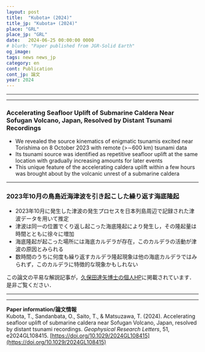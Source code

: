 ```yaml
---
layout: post
title:  "Kubota+ (2024)"
title_jp: "Kubota+ (2024)"
place: "GRL"
place_jp: "GRL"
date:   2024-06-25 00:00:00 0000
# blurb: "Paper published from JGR-Solid Earth"
og_image:
tags: news news_jp
category: en
cont: Publication
cont_jp: 論文
year: 2024
---
```


<!-- ![イメージ](../../../../../assets/mypaperimg/SDB+2022.png) -->

---
---
### Accelerating Seafloor Uplift of Submarine Caldera Near Sofugan Volcano, Japan, Resolved by Distant Tsunami Recordings
- We revealed the source kinematics of enigmatic tsunamis excited near Torishima on 8 October 2023 with remote (>∼600 km) tsunami data
- Its tsunami source was identified as repetitive seafloor uplift at the same location with gradually increasing amounts for later events
- This unique feature of the accelerating caldera uplift within a few hours was brought about by the volcanic unrest of a submarine caldera


---
### 2023年10月の鳥島近海津波を引き起こした繰り返す海底隆起
- 2023年10月に発生した津波の発生プロセスを日本列島周辺で記録された津波データを用いて推定
- 津波は同一の位置でくり返し起こった海底隆起により発生し，その隆起量は時間とともに徐々に増加
- 海底隆起が起こった場所には海底カルデラが存在，このカルデラの活動が津波の原因とみられる
- 数時間のうちに何度も繰り返すカルデラ隆起現象は他の海底カルデラではみられず，このカルデラに特徴的な現象かもしれない

この論文の平易な解説記事が，[久保田達矢博士の個人HP](https://quaketm.bosai.go.jp/~kubota/publications/Kubota_etal_2024_GRL/)に掲載されています．是非ご覧ください．


---
---
**Paper information/論文情報** <br>
Kubota, T., Sandanbata, O., Saito, T., & Matsuzawa, T. (2024). Accelerating seafloor uplift of submarine caldera near Sofugan Volcano, Japan, resolved by distant tsunami recordings. *Geophysical Research Letters*, 51, e2024GL108415. [https://doi.org/10.1029/2024GL108415](https://doi.org/10.1029/2024GL108415)

